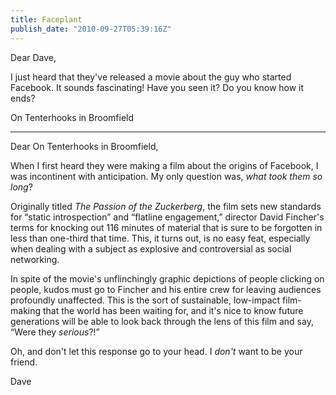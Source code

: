```yaml
---
title: Faceplant
publish_date: "2010-09-27T05:39:16Z"
---
```


Dear Dave,

I just heard that they've released a movie about the guy who started Facebook. It sounds fascinating! Have you seen it? Do you know how it ends?

On Tenterhooks in Broomfield

---

Dear On Tenterhooks in Broomfield,

When I first heard they were making a film about the origins of Facebook, I was incontinent with anticipation. My only question was, _what took them so long_?

Originally titled _The Passion of the Zuckerberg_, the film sets new standards for &#8220;static introspection&#8221; and &#8220;flatline engagement,&#8221; director David Fincher's terms for knocking out 116 minutes of material that is sure to be forgotten in less than one-third that time. This, it turns out, is no easy feat, especially when dealing with a subject as explosive and controversial as social networking.

In spite of the movie's unflinchingly graphic depictions of people clicking on people, kudos must go to Fincher and his entire crew for leaving audiences profoundly unaffected. This is the sort of sustainable, low-impact film-making that the world has been waiting for, and it's nice to know future generations will be able to look back through the lens of this film and say, &#8220;Were they _serious_?!&#8221;

Oh, and don't let this response go to your head. I _don't_ want to be your friend.

Dave
